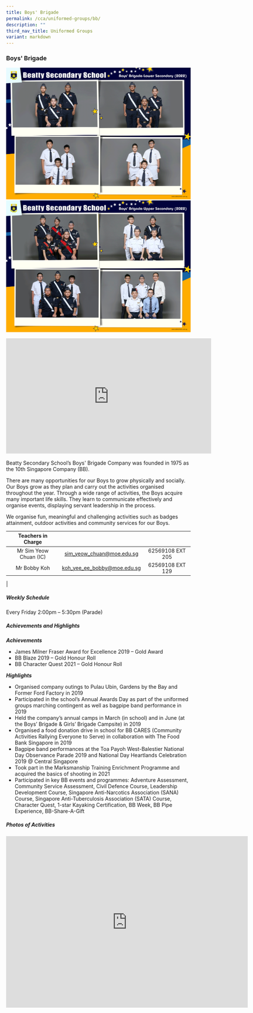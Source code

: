 ```yaml
---
title: Boys' Brigade
permalink: /cca/uniformed-groups/bb/
description: ""
third_nav_title: Uniformed Groups
variant: markdown
---
```

### **Boys' Brigade**
![BB Lower Sec](/images/CCA%202022/boys'-brigade-lower-secondary.png)
<br>
![BB Upper Sec](/images/CCA%202022/boys'-brigade-upper-secondary.png)
		 
<iframe allowfullscreen="" allow="accelerometer; autoplay; clipboard-write; encrypted-media; gyroscope; picture-in-picture" frameborder="0" title="Beatty Secondary School - Boys' Brigade" src="https://www.youtube.com/embed/lfxALpY2TbU" height="315" width="560"></iframe>

Beatty Secondary School’s Boys' Brigade Company was founded in 1975 as the 10th Singapore Company (BB).

There are many opportunities for our Boys to grow physically and socially. Our Boys grow as they plan and carry out the activities organised throughout the year. Through a wide range of activities, the Boys acquire many important life skills. They learn to communicate effectively and organise events, displaying servant leadership in the process.

We organise fun, meaningful and challenging activities such as badges attainment, outdoor activities and community services for our Boys.

| Teachers in Charge |  |  |
|:---:|:---:|:---:|
| Mr Sim Yeow Chuan (IC) |	sim_yeow_chuan@moe.edu.sg |	62569108 EXT 205 |
| Mr Bobby Koh |	koh_yee_ee_bobby@moe.edu.sg |	62569108 EXT 129 |
|

##### **Weekly Schedule**
Every Friday 2:00pm – 5:30pm (Parade)

##### **Achievements and Highlights**
**_Achievements_**
*   James Milner Fraser Award for Excellence 2019 – Gold Award
*   BB Blaze 2019 – Gold Honour Roll
*   BB Character Quest 2021 – Gold Honour Roll

**_Highlights_**
*   Organised company outings to Pulau Ubin, Gardens by the Bay and Former Ford Factory in 2019
*   Participated in the school’s Annual Awards Day as part of the uniformed groups marching contingent as well as bagpipe band performance in 2019
*   Held the company’s annual camps in March (in school) and in June (at the Boys’ Brigade &amp; Girls’ Brigade Campsite) in 2019
*   Organised a food donation drive in school for BB CARES (Community Activities Rallying Everyone to Serve) in collaboration with The Food Bank Singapore in 2019
*   Bagpipe band performances at the Toa Payoh West-Balestier National Day Observance Parade 2019 and National Day Heartlands Celebration 2019 @ Central Singapore
*   Took part in the Marksmanship Training Enrichment Programme and acquired the basics of shooting in 2021
*   Participated in key BB events and programmes: Adventure Assessment, Community Service Assessment, Civil Defence Course, Leadership Development Course, Singapore Anti-Narcotics Association (SANA) Course, Singapore Anti-Tuberculosis Association (SATA) Course, Character Quest, 1-star Kayaking Certification, BB Week, BB Pipe Experience, BB-Share-A-Gift

##### **Photos of Activities**

<iframe allowfullscreen="true" height="469" width="660" frameborder="0" src="https://docs.google.com/presentation/d/e/2PACX-1vSE5Pa0Okw1EmrAQBvWZcHKxZPz4GkbFe_0J-pwelWFPZ6qxIm5nFjtmbJ7HzDtxYhZgO8OT0BB36Cc/embed?start=false&amp;loop=false&amp;delayms=3000"></iframe>